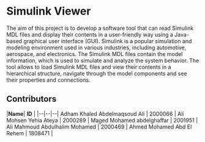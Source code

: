 # Simulink Viewer 
The aim of this project is to develop a software tool that can read Simulink MDL files and display their contents in a user-friendly way using a Java-based graphical user interface (GUI). Simulink is a popular simulation and modeling environment used in various industries, including automotive, aerospace, and electronics. The Simulink MDL files contain the model information, which is used to simulate and analyze the system behavior.
The tool allows to load Simulink MDL files and view their contents in a hierarchical structure, navigate through the model components and see their properties and connections.
## Contributors
|**Name**| **ID** | 
|--|--|--|
Adham Khaled Abdelmaqsoud Ali | 2000066 |
Ali Mohsen Yehia Ateya | 2000289 |
Maged Mohamed abdelghaffar | 2001951 |
Ali Mahmoud Abdulhalim Mohamed | 2000469 |
Ahmed Mohamed Abd El Rehem | 1808471 |



